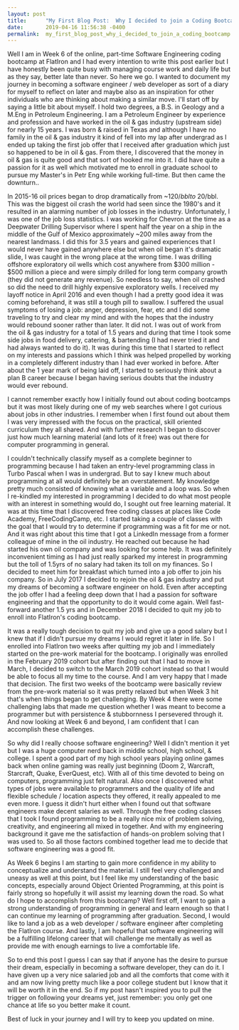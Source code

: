 ```yaml
---
layout: post
title:      "My First Blog Post:  Why I decided to join a Coding Bootcamp"
date:       2019-04-16 11:56:38 -0400
permalink:  my_first_blog_post_why_i_decided_to_join_a_coding_bootcamp
---
```



Well I am in Week 6 of the online, part-time Software Engineering coding bootcamp at FlatIron and I had every intention to write this post earlier but I have honestly been quite busy with managing course work and daily life but as they say, better late than never.  So here we go.  I wanted to document my journey in becoming a software engineer / web developer as sort of a diary for myself to reflect on later and maybe also as an inspiration for other individuals who are thinking about making a similar move.  I'll start off by saying a little bit about myself.  I hold two degrees, a B.S. in Geology and a M.Eng in Petroleum Engineering.  I am a Petroleum Engineer by experience and profession and have worked in the oil & gas industry (upstream side) for nearly 15 years.  I was born & raised in Texas and although I have no family in the oil & gas industry it kind of fell into my lap after undergrad as I ended up taking the first job offer that I received after graduation which just so happened to be in oil & gas.  From there, I discovered that the money in oil & gas is quite good and that sort of hooked me into it.  I did have quite a passion for it as well which motivated me to enroll in graduate school to pursue my Master's in Petr Eng while working full-time.  But then came the downturn..

In 2015-16 oil prices began to drop dramatically from ~$120/bbl to ~$20/bbl.  This was the biggest oil crash the world had seen since the 1980's and it resulted in an alarming number of job losses in the industry.  Unfortunately, I was one of the job loss statistics.  I was working for Chevron at the time as a Deepwater Drilling Supervisor where I spent half the year on a ship in the middle of the Gulf of Mexico approximately ~200 miles away from the nearest landmass.  I did this for 3.5 years and gained experiences that I would never have gained anywhere else but when oil began it's dramatic slide, I was caught in the wrong place at the wrong time.  I was drilling offshore exploratory oil wells which cost anywhere from $300 million - $500 million a piece and were simply drilled for long term company growth (they did not generate any revenue).  So needless to say, when oil crashed so did the need to drill highly expensive exploratory wells.  I received my layoff notice in April 2016 and even though I had a pretty good idea it was coming beforehand, it was still a tough pill to swallow.  I suffered the usual symptoms of losing a job:   anger, depression, fear, etc and I did some traveling to try and clear my mind and with the hopes that the industry would rebound sooner rather than later.  It did not.  I was out of work from the oil & gas industry for a total of 1.5 years and during that time I took some side jobs in food delivery, catering, & bartending (I had never tried it and had always wanted to do it).  It was during this time that I started to reflect on my interests and passions which I think was helped propelled by working in a completely different industry than I had ever worked in before.  After about the 1 year mark of being laid off, I started to seriously think about a plan B career because I began having serious doubts that the industry would ever rebound.  

I cannot remember exactly how I initially found out about coding bootcamps but it was most likely during one of my web searches where I got curious about jobs in other industries.  I remember when I first found out about them I was very impressed with the focus on the practical, skill oriented curriculum they all shared.  And with further research I began to discover just how much learning material (and lots of it free) was out there for computer programming in general.  

I couldn't technically classify myself as a complete beginner to programming because I had taken an entry-level programming class in Turbo Pascal when I was in undergrad.  But to say I knew much about programming at all would definitely be an overstatement.  My knowledge pretty much consisted of knowing what a variable and a loop was.  So when I re-kindled my interested in programming I decided to do what most people with an interest in something would do, I sought out free learning material.  It was at this time that I discovered free coding classes at places like Code Academy, FreeCodingCamp, etc.  I started taking a couple of classes with the goal that I would try to determine if programming was a fit for me or not.  And it was right about this time that I got a LinkedIn message from a former colleague of mine in the oil industry.  He reached out because he had started his own oil company and was looking for some help.  It was definitely inconvenient timing as I had just really sparked my interest in programming but the toll of 1.5yrs of no salary had taken its toll on my finances.  So I decided to meet him for breakfast which turned into a job offer to join his company.  So in July 2017 I decided to rejoin the oil & gas industry and put my dreams of becoming a software engineer on hold.  Even after accepting the job offer I had a feeling deep down that I had a passion for software engineering and that the opportunity to do it would come again.  Well fast-forward another 1.5 yrs and in December 2018 I decided to quit my job to enroll into FlatIron's coding bootcamp.  

It was a really tough decision to quit my job and give up a good salary but I knew that if I didn't pursue my dreams I would regret it later in life.  So I enrolled into FlatIron two weeks after quitting my job and I immediately started on the pre-work material for the bootcamp.  I originally was enrolled in the February 2019 cohort but after finding out that I had to move in March, I decided to switch to the March 2019 cohort instead so that I would be able to focus all my time to the course.  And I am very happy that I made that decision.  The first two weeks of the bootcamp were basically review from the pre-work material so it was pretty relaxed but when Week 3 hit that's when things began  to get challenging.  By Week 4 there were some challenging labs that made me question whether I was meant to become a programmer but with persistence & stubbornness I persevered through it.  And now looking at Week 6 and beyond, I am confident that I can accomplish these challenges.

So why did I really choose software engineering?  Well I didn't mention it yet but I was a huge computer nerd back in middle school, high school, & college.  I spent a good part of my high school years playing online games back when online gaming was really just beginning (Doom 2, Warcraft, Starcraft, Quake, EverQuest, etc).  With all of this time devoted to being on computers, programming just felt natural.  Also once I discovered what types of jobs were available to programmers and the quality of life and flexible schedule / location aspects they offered, it really appealed to me even more.  I guess it didn't hurt either when I found out that software engineers make decent salaries as well.  Through the free coding classes that I took I found programming to be a really nice mix of problem solving, creativity, and engineering all mixed in together.  And with my engineering background it gave me the satisfaction of hands-on problem solving that I was used to.  So all those factors combined together lead me to decide that software engineering was a good fit.  

As Week 6 begins I am starting to gain more confidence in my ability to conceptualize and understand the material.  I still feel very challenged and uneasy as well at this point, but I feel like my understanding of the basic concepts, especially around Object Oriented Programming, at this point is fairly strong so hopefully it will assist my learning down the road.  So what do I hope to accomplish from this bootcamp?  Well first off, I want to gain a strong understanding of programming in general and learn enough so that I can continue my learning of programming after graduation.  Second, I would like to land a job as a web developer / software engineer after completing the FlatIron course.  And lastly, I am hopeful that software engineering will be a fulfilling lifelong career that will challenge me mentally as well as provide me with enough earnings to live a comfortable life.  

So to end this post I guess I can say that if anyone has the desire to pursue their dream, especially in becoming a software developer, they can do it.  I have given up a very nice salaried job and all the comforts that come with it and am now living pretty much like a poor college student but I know that it will be worth it in the end.  So if my post hasn't inspired you to pull the trigger on following your dreams yet, just remember:  you only get one chance at life so you better make it count.  

Best of luck in your journey and I will try to keep you updated on mine.
